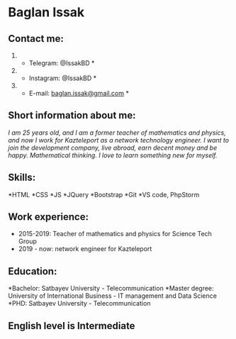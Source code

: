 # Baglan Issak
## Contact me:
1. * Telegram: @IssakBD *
2. * Instagram: @IssakBD *
3. * E-mail: baglan.issak@gmail.com *
## Short information about me:
_I am 25 years old, and I am a former teacher of mathematics and physics, and now I work for Kazteleport as a network technology engineer. I want to join the development company, live abroad, earn decent money and be happy. Mathematical thinking. I love to learn something new for myself._
## Skills:
*HTML
*CSS
*JS
*JQuery
*Bootstrap
*Git
*VS code, PhpStorm
## Work experience:
* 2015-2019: Teacher of mathematics and physics for Science Tech Group
* 2019 - now: network engineer for Kazteleport
## Education:
*Bachelor: Satbayev University - Telecommunication
*Master degree: University of International Business - IT management and Data Science
*PHD: Satbayev University - Telecommunication
## English level is Intermediate

